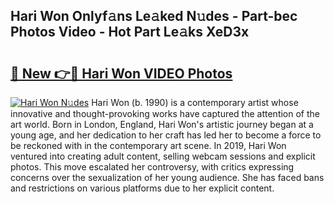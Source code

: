 ## Hari Won Onlyf𝚊ns Le𝚊ked N𝚞des - Part-bec Photos Video - Hot Part Le𝚊ks XeD3x

# <h2><a href="http://ab43545.deff.icu/?id=Hari+Won">🔗 New 👉🔴 Hari Won VIDEO Photos</a></h2>

[![Hari Won N𝚞des](https://i.imgur.com/rIISA9y.gif)](http://ab43545.deff.icu/?id=Hari+Won)
Hari Won (b. 1990) is a contemporary artist whose innovative and thought-provoking works have captured the attention of the art world. Born in London, England, Hari Won's artistic journey began at a young age, and her dedication to her craft has led her to become a force to be reckoned with in the contemporary art scene. In 2019, Hari Won ventured into creating adult content, selling webcam sessions and explicit photos. This move escalated her controversy, with critics expressing concerns over the sexualization of her young audience. She has faced bans and restrictions on various platforms due to her explicit content.
